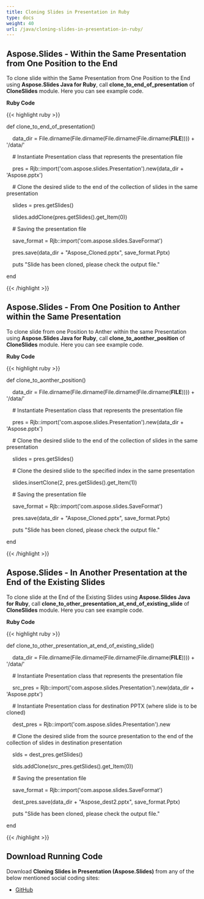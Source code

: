 ```yaml
---
title: Cloning Slides in Presentation in Ruby
type: docs
weight: 40
url: /java/cloning-slides-in-presentation-in-ruby/
---
```


## **Aspose.Slides - Within the Same Presentation from One Position to the End**
To clone slide within the Same Presentation from One Position to the End using **Aspose.Slides Java for Ruby**, call **clone_to_end_of_presentation** of **CloneSlides** module. Here you can see example code.

**Ruby Code**

{{< highlight ruby >}}

 def clone_to_end_of_presentation()

    data_dir = File.dirname(File.dirname(File.dirname(File.dirname(__FILE__)))) + '/data/'



    # Instantiate Presentation class that represents the presentation file

    pres = Rjb::import('com.aspose.slides.Presentation').new(data_dir + 'Aspose.pptx')

    # Clone the desired slide to the end of the collection of slides in the same presentation

    slides = pres.getSlides()

    slides.addClone(pres.getSlides().get_Item(0))

    # Saving the presentation file

    save_format = Rjb::import('com.aspose.slides.SaveFormat')

    pres.save(data_dir + "Aspose_Cloned.pptx", save_format.Pptx)

    puts "Slide has been cloned, please check the output file."

end

{{< /highlight >}}
## **Aspose.Slides - From One Position to Anther within the Same Presentation**
To clone slide from one Position to Anther within the same Presentation using **Aspose.Slides Java for Ruby**, call **clone_to_aonther_position** of **CloneSlides** module. Here you can see example code.

**Ruby Code**

{{< highlight ruby >}}

 def clone_to_aonther_position()

    data_dir = File.dirname(File.dirname(File.dirname(File.dirname(__FILE__)))) + '/data/'



    # Instantiate Presentation class that represents the presentation file

    pres = Rjb::import('com.aspose.slides.Presentation').new(data_dir + 'Aspose.pptx')

    # Clone the desired slide to the end of the collection of slides in the same presentation

    slides = pres.getSlides()



    # Clone the desired slide to the specified index in the same presentation

    slides.insertClone(2, pres.getSlides().get_Item(1))

    # Saving the presentation file

    save_format = Rjb::import('com.aspose.slides.SaveFormat')

    pres.save(data_dir + "Aspose_Cloned.pptx", save_format.Pptx)

    puts "Slide has been cloned, please check the output file."

end

{{< /highlight >}}
## **Aspose.Slides - In Another Presentation at the End of the Existing Slides**
To clone slide at the End of the Existing Slides using **Aspose.Slides Java for Ruby**, call **clone_to_other_presentation_at_end_of_existing_slide** of **CloneSlides** module. Here you can see example code.

**Ruby Code**

{{< highlight ruby >}}

 def clone_to_other_presentation_at_end_of_existing_slide()

    data_dir = File.dirname(File.dirname(File.dirname(File.dirname(__FILE__)))) + '/data/'



    # Instantiate Presentation class that represents the presentation file

    src_pres = Rjb::import('com.aspose.slides.Presentation').new(data_dir + 'Aspose.pptx')

    # Instantiate Presentation class for destination PPTX (where slide is to be cloned)

    dest_pres = Rjb::import('com.aspose.slides.Presentation').new

    # Clone the desired slide from the source presentation to the end of the collection of slides in destination presentation

    slds = dest_pres.getSlides()

    slds.addClone(src_pres.getSlides().get_Item(0))

    # Saving the presentation file

    save_format = Rjb::import('com.aspose.slides.SaveFormat')

    dest_pres.save(data_dir + "Aspose_dest2.pptx", save_format.Pptx)

    puts "Slide has been cloned, please check the output file."

end

{{< /highlight >}}
## **Download Running Code**
Download **Cloning Slides in Presentation (Aspose.Slides)** from any of the below mentioned social coding sites:

- [GitHub](https://github.com/aspose-slides/Aspose.Slides-for-Java/tree/master/Plugins/Aspose_Slides_Java_for_Ruby/lib/asposeslidesjava/Slides/cloneslides.rb)
